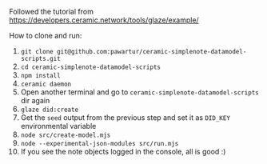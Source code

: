 Followed the tutorial from https://developers.ceramic.network/tools/glaze/example/

How to clone and run:
1. `git clone git@github.com:pawartur/ceramic-simplenote-datamodel-scripts.git`
2. `cd ceramic-simplenote-datamodel-scripts`
3. `npm install`
4. `ceramic daemon`
5. Open another terminal and go to `ceramic-simplenote-datamodel-scripts` dir again
6. `glaze did:create`
7. Get the `seed` output from the previous step and set it as `DID_KEY` environmental variable
8. `node src/create-model.mjs`
9. `node --experimental-json-modules src/run.mjs`
10. If you see the note objects logged in the console, all is good :) 
